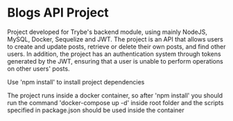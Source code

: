 # Blogs API Project 

Project developed for Trybe's backend module, using mainly NodeJS, MySQL, Docker, Sequelize and JWT. The project is an API that allows users to create and update posts, retrieve or delete their own posts, and find other users. In addition, the project has an authentication system through tokens generated by the JWT, ensuring that a user is unable to perform operations on other users' posts.

<p>Use 'npm install' to install project dependencies</p>
<p>The project runs inside a docker container, so after 'npm install' you should run the command 'docker-compose up -d' inside root folder and the scripts specified in package.json should be used inside the container</p>
